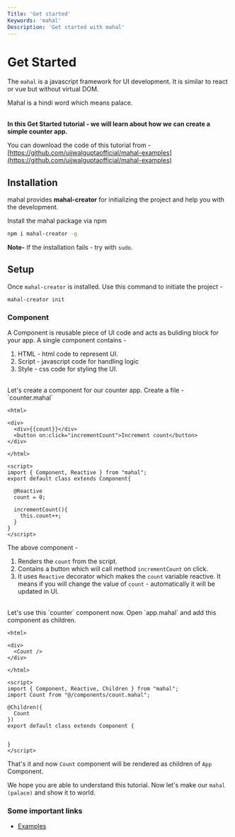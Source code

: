 ```yaml
---
Title: 'Get started'
Keywords: 'mahal'
Description: 'Get started with mahal'
---
```


# Get Started

The `mahal` is a javascript framework for UI development. It is similar to react or vue but without virtual DOM. 

<div class="highlight">
Mahal is a hindi word which means palace.
</div>
<br>

**In this Get Started tutorial - we will learn about how we can create a simple counter app.**

You can download the code of this tutorial from - [https://github.com/ujjwalguptaofficial/mahal-examples](https://github.com/ujjwalguptaofficial/mahal-examples)

## Installation

mahal provides **mahal-creator** for initializing the project and help you with the development.

Install the mahal package via npm

```bash
npm i mahal-creator -g
```

**Note-** If the installation fails - try with `sudo`.

## Setup

Once `mahal-creator` is installed. Use this command to initiate the project - 

```
mahal-creator init
```

### Component

A Component is reusable piece of UI code and acts as buliding block for your app. A single component contains - 

1. HTML - html code to represent UI.
2. Script - javascript code for handling logic
3. Style - css code for styling the UI.

<br>
Let's create a component for our counter app. Create a file - `counter.mahal`

```
<html>

<div>
  <div>{{count}}</div>
  <button on:click="incrementCount">Increment count</button>
</div>

</html>

<script>
import { Component, Reactive } from "mahal";
export default class extends Component{

  @Reactive
  count = 0;

  incrementCount(){
    this.count++;
  }
}
</script>

```

The above component - 

1. Renders the `count` from the script.
2. Contains a button which will call method `incrementCount` on click.
3. It uses `Reactive` decorator which makes the `count` variable reactive. It means if you will change the value of `count` - automatically it will be updated in UI.

<br>
Let's use this `counter` component now. Open `app.mahal` and add this component as children.

```
<html>

<div>
  <Count />
</div>

</html>

<script>
import { Component, Reactive, Children } from "mahal";
import Count from "@/components/count.mahal";

@Children({
  Count
})
export default class extends Component {

   
}
</script>
```

That's it and now `Count` component will be rendered as children of `App` Component.


We hope you are able to understand this tutorial. Now let's make our `mahal (palace)` and show it to world. 

### Some important links

- [Examples](https://github.com/ujjwalguptaofficial/mahal-examples)
